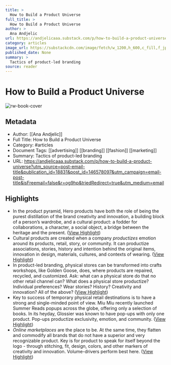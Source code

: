```yaml
---
title: >
  How to Build a Product Universe
full_title: >
  How to Build a Product Universe
author: >
  Ana Andjelic
url: https://andjelicaaa.substack.com/p/how-to-build-a-product-universe?utm_source=post-email-title&publication_id=18831&post_id=146578097&utm_campaign=email-post-title&isFreemail=false&r=og9hp&triedRedirect=true&utm_medium=email
category: articles
image_url: https://substackcdn.com/image/fetch/w_1200,h_600,c_fill,f_jpg,q_auto:good,fl_progressive:steep,g_auto/https%3A%2F%2Fsubstack-post-media.s3.amazonaws.com%2Fpublic%2Fimages%2Fbb116007-bfab-4901-bd74-60b8fb1f9453_480x674.png
published_date: None
summary: >
  Tactics of product-led branding
source: reader
---
```

# How to Build a Product Universe

![rw-book-cover](https://substackcdn.com/image/fetch/w_1200,h_600,c_fill,f_jpg,q_auto:good,fl_progressive:steep,g_auto/https%3A%2F%2Fsubstack-post-media.s3.amazonaws.com%2Fpublic%2Fimages%2Fbb116007-bfab-4901-bd74-60b8fb1f9453_480x674.png)

## Metadata
- Author: [[Ana Andjelic]]
- Full Title: How to Build a Product Universe
- Category: #articles
- Document Tags: [[advertising]] [[branding]] [[fashion]] [[marketing]] 
- Summary: Tactics of product-led branding
- URL: https://andjelicaaa.substack.com/p/how-to-build-a-product-universe?utm_source=post-email-title&publication_id=18831&post_id=146578097&utm_campaign=email-post-title&isFreemail=false&r=og9hp&triedRedirect=true&utm_medium=email

## Highlights
- In the product pyramid, Hero products have both the role of being the purest distillation of the brand creativity and innovation, a building block of a person’s wardrobe, and a cultural product: a fodder for collaborations, a character, a social object, a bridge between the heritage and the present. ([View Highlight](https://read.readwise.io/read/01jd4fgs3cyybjnqjb1aa0yw9e))
- Cultural products are created when a company *productizes* emotion around its products, retail, story, or community. It can productize associations, stories, history and intention behind the original items, innovation in design, materials, cultures, and contexts of wearing. ([View Highlight](https://read.readwise.io/read/01jd4fj34tt5rzvfbm7y4xce1k))
- In product-led branding, physical stores can be transformed into crafts workshops, like Golden Goose, does, where products are repaired, recycled, and customized. Ask: what can a physical store do that no other retail channel can? What does a physical store productize? Individual preferences? Wear stories? History? Creativity and innovation? All of the above? ([View Highlight](https://read.readwise.io/read/01jd4fp2pdhc111kk804py6abb))
- Key to success of temporary physical retail destinations is to have a strong and single-minded point of view. Miu Miu recently launched Summer Reads popups across the globe, offering only a selection of books. In its heyday, Glossier was known to have pop-ups with only one product. Pop-ups productize exclusivity, emotion, and community. ([View Highlight](https://read.readwise.io/read/01jd4fpkfgnqq1js7j6zh4jtwh))
- *Online marketplaces* are the place to be. At the same time, they flatten and commodify all brands that do not have a superior and very recognizable product. Key is for product to speak for itself beyond the logo - through stitching, fit, design, colors, and other markers of creativity and innovation. Volume-drivers perform best here. ([View Highlight](https://read.readwise.io/read/01jd4fqahk4gm94r6grktweep4))


